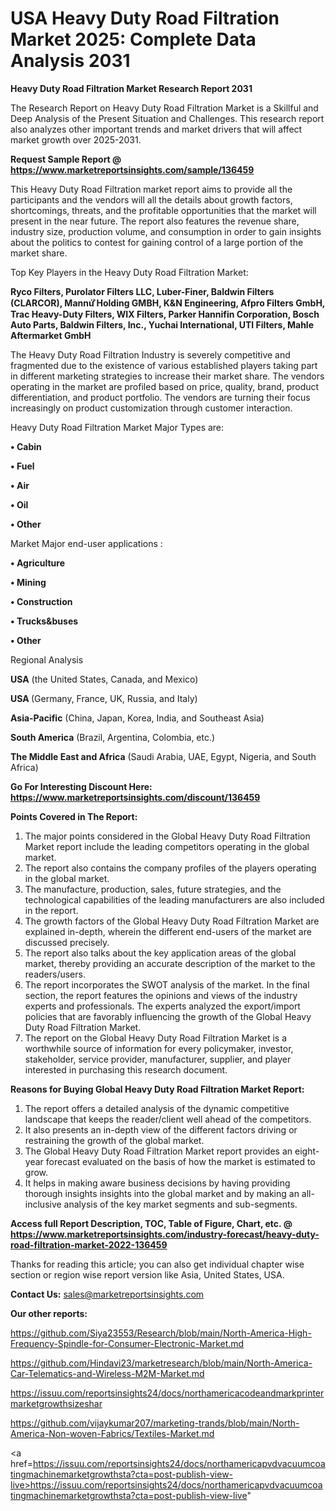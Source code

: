 # USA Heavy Duty Road Filtration Market 2025: Complete Data Analysis 2031

<strong>Heavy Duty Road Filtration Market Research Report 2031</strong>

The Research Report on Heavy Duty Road Filtration Market is a Skillful and Deep Analysis of the Present Situation and Challenges. This research report also analyzes other important trends and market drivers that will affect market growth over 2025-2031.

<strong>Request Sample Report @ <a href=https://www.marketreportsinsights.com/sample/136459>https://www.marketreportsinsights.com/sample/136459</a></strong>

This Heavy Duty Road Filtration market report aims to provide all the participants and the vendors will all the details about growth factors, shortcomings, threats, and the profitable opportunities that the market will present in the near future. The report also features the revenue share, industry size, production volume, and consumption in order to gain insights about the politics to contest for gaining control of a large portion of the market share.

Top Key Players in the Heavy Duty Road Filtration Market:

<strong>Ryco Filters, Purolator Filters LLC, Luber-Finer, Baldwin Filters (CLARCOR), Mannứꙺ Holding GMBH, K&N Engineering, Afpro Filters GmbH, Trac Heavy-Duty Filters, WIX Filters, Parker Hannifin Corporation, Bosch Auto Parts, Baldwin Filters, Inc., Yuchai International, UTI Filters, Mahle Aftermarket GmbH</strong>

The Heavy Duty Road Filtration Industry is severely competitive and fragmented due to the existence of various established players taking part in different marketing strategies to increase their market share. The vendors operating in the market are profiled based on price, quality, brand, product differentiation, and product portfolio. The vendors are turning their focus increasingly on product customization through customer interaction.

Heavy Duty Road Filtration Market Major Types are:

<strong>• Cabin

• Fuel

• Air

• Oil

• Other</strong>

Market Major end-user applications :

<strong>• Agriculture

• Mining

• Construction

• Trucks&buses

• Other</strong>

Regional Analysis

</u><strong><b>USA</b></strong> (the United States, Canada, and Mexico)

<strong><b>USA </b></strong>(Germany, France, UK, Russia, and Italy)

<strong><b>Asia-Pacific</b></strong> (China, Japan, Korea, India, and Southeast Asia)

<strong><b>South America</b></strong> (Brazil, Argentina, Colombia, etc.)

<strong><b>The Middle East and Africa</b></strong> (Saudi Arabia, UAE, Egypt, Nigeria, and South Africa)

<strong>Go For Interesting Discount Here: <a href=https://www.marketreportsinsights.com/discount/136459>https://www.marketreportsinsights.com/discount/136459</a></strong>

<strong>Points Covered in The Report:</strong>
<ol>
  <li>The major points considered in the Global Heavy Duty Road Filtration Market report include the leading competitors operating in the global market.</li>
  <li>The report also contains the company profiles of the players operating in the global market.</li>
  <li>The manufacture, production, sales, future strategies, and the technological capabilities of the leading manufacturers are also included in the report.</li>
  <li>The growth factors of the Global Heavy Duty Road Filtration Market are explained in-depth, wherein the different end-users of the market are discussed precisely.</li>
  <li>The report also talks about the key application areas of the global market, thereby providing an accurate description of the market to the readers/users.</li>
  <li>The report incorporates the SWOT analysis of the market. In the final section, the report features the opinions and views of the industry experts and professionals. The experts analyzed the export/import policies that are favorably influencing the growth of the Global Heavy Duty Road Filtration Market.</li>
  <li>The report on the Global Heavy Duty Road Filtration Market is a worthwhile source of information for every policymaker, investor, stakeholder, service provider, manufacturer, supplier, and player interested in purchasing this research document.</li>
</ol>
<strong>Reasons for Buying Global Heavy Duty Road Filtration Market Report:</strong>

<ol>
  <li>The report offers a detailed analysis of the dynamic competitive landscape that keeps the reader/client well ahead of the competitors.</li>
  <li>It also presents an in-depth view of the different factors driving or restraining the growth of the global market.</li>
  <li>The Global Heavy Duty Road Filtration Market report provides an eight-year forecast evaluated on the basis of how the market is estimated to grow.</li>
  <li>It helps in making aware business decisions by having providing thorough insights insights into the global market and by making an all-inclusive analysis of the key market segments and sub-segments.</li>
</ol>
<strong>Access full Report Description, TOC, Table of Figure, Chart, etc. @ <a href=https://www.marketreportsinsights.com/industry-forecast/heavy-duty-road-filtration-market-2022-136459>https://www.marketreportsinsights.com/industry-forecast/heavy-duty-road-filtration-market-2022-136459</a></strong>


Thanks for reading this article; you can also get individual chapter wise section or region wise report version like Asia, United States, USA.

<strong>Contact Us:</strong>
sales@marketreportsinsights.com

<strong>Our other reports:</strong>

<a href=https://github.com/Siya23553/Research/blob/main/North-America-High-Frequency-Spindle-for-Consumer-Electronic-Market.md>https://github.com/Siya23553/Research/blob/main/North-America-High-Frequency-Spindle-for-Consumer-Electronic-Market.md</a>

<a href=https://github.com/Hindavi23/marketresearch/blob/main/North-America-Car-Telematics-and-Wireless-M2M-Market.md>https://github.com/Hindavi23/marketresearch/blob/main/North-America-Car-Telematics-and-Wireless-M2M-Market.md</a>

<a href=https://issuu.com/reportsinsights24/docs/northamericacodeandmarkprintermarketgrowthsizeshar>https://issuu.com/reportsinsights24/docs/northamericacodeandmarkprintermarketgrowthsizeshar</a>

<a href=https://github.com/vijaykumar207/marketing-trands/blob/main/North-America-Non-woven-Fabrics/Textiles-Market.md>https://github.com/vijaykumar207/marketing-trands/blob/main/North-America-Non-woven-Fabrics/Textiles-Market.md</a>

<a href=https://issuu.com/reportsinsights24/docs/northamericapvdvacuumcoatingmachinemarketgrowthsta?cta=post-publish-view-live>https://issuu.com/reportsinsights24/docs/northamericapvdvacuumcoatingmachinemarketgrowthsta?cta=post-publish-view-live</a>"
